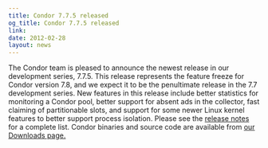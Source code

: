 ```yaml
---
title: Condor 7.7.5 released
og_title: Condor 7.7.5 released
link: 
date: 2012-02-28
layout: news
---
```


The Condor team is pleased to announce the newest release in our development series, 7.7.5.  This release represents the feature freeze for Condor version 7.8, and we expect it to be the penultimate release in the 7.7 development series. New features in this release include better statistics for monitoring a Condor pool, better support for absent ads in the collector, fast claiming of partitionable slots, and support for some newer Linux kernel features to better support process isolation. Please see the <a href="manual/latest-dev/9_Version_History.html">release notes</a> for a complete list.  Condor binaries and source code are available from <a href="downloads/">our Downloads page.</a> 
